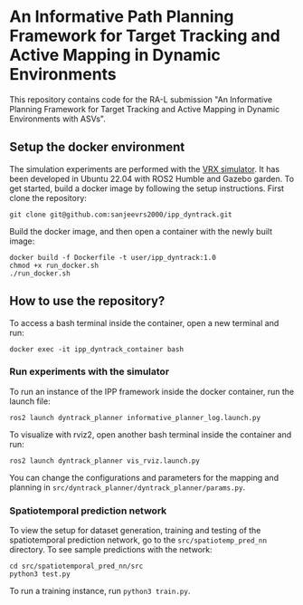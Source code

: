 # An Informative Path Planning Framework for Target Tracking and Active Mapping in Dynamic Environments

This repository contains code for the RA-L submission "An Informative Planning Framework for Target Tracking and
Active Mapping in Dynamic Environments with ASVs".

## Setup the docker environment

The simulation experiments are performed with the [VRX simulator](https://github.com/osrf/vrx). It has been developed in Ubuntu 22.04 with ROS2 Humble and Gazebo garden. To get started, build a docker image by following the setup instructions. First clone the repository:
```
git clone git@github.com:sanjeevrs2000/ipp_dyntrack.git
```

Build the docker image, and then open a container with the newly built image:
```
docker build -f Dockerfile -t user/ipp_dyntrack:1.0
chmod +x run_docker.sh
./run_docker.sh
```

## How to use the repository?

To access a bash terminal inside the container, open a new terminal and run: 
```
docker exec -it ipp_dyntrack_container bash
``` 

### Run experiments with the simulator

To run an instance of the IPP framework inside the docker container, run the launch file:
```
ros2 launch dyntrack_planner informative_planner_log.launch.py
```
To visualize with rviz2, open another bash terminal inside the container and run:
```
ros2 launch dyntrack_planner vis_rviz.launch.py
```

You can change the configurations and parameters for the mapping and planning in ```src/dyntrack_planner/dyntrack_planner/params.py```. 

### Spatiotemporal prediction network

To view the setup for dataset generation, training and testing of the spatiotemporal prediction network, go to the ```src/spatiotemp_pred_nn``` directory. To see sample predictions with the network:
```
cd src/spatiotemporal_pred_nn/src
python3 test.py
```

To run a training instance, run ```python3 train.py```.